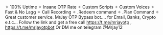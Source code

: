 ✧ 100% Uptime ✧ Insane OTP Rate ✧ Custom Scripts ✧ Custom Voices ✧ Fast & No Lagg ✧ Call Recording ✧ .Redeem command ✧ .Plan Command ✧ Great customer service. MrJay OTP Bypass bot.... for Email, Banks, Crypto e.t.c... Follow the link and get a free call https://t.me/mrjayotp , https://t.me/mrjayotpbot Or DM me on telegram @Mrjay12
